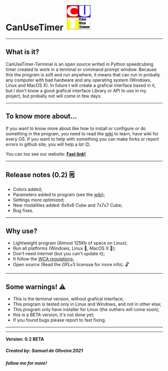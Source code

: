 # CanUseTimer ![Logo](Images/CanUseTimerLogo.png)

---
## What is it?
CanUseTimer-Terminal is an open source writed in Python speedcubing
timer created to work in a terminal or command prompt window. Because 
this the program is soft and run anywhere, it means that can run in 
probally any computer with bad hardware and any operating system
(Windows, Linux and MacOS X). In future I will create a grafical
interface based in it, but I don't know a good grafical interface
Library or API to use in my project, but probally not will come in
few days.

---
## To know more about...
If you want to know more about like how to install or configure or
do something in the program, you need to read the [wiki](https://github.com/samuel-de-oliveira/CanUseTimer/wiki)
to learn, have wiki for every OS. If you want to help with something
you can make forks or report errors in github site, you will help a
lot :wink:.

You can too see our website: [**Fast link!**](https://samuel-de-oliveira.github.io/CanUseTimer-Web/)

---
## Release notes (0.2) 🗒️

- Colors added;
- Parameters added to program (see the [wiki](/wiki));
- Settings more optimized;
- New modalities added: 6x6x6 Cube and 7x7x7 Cube;
- Bug fixes.

---
## Why use?
- Lightweight program (Almost 125Kb of space on Linux);
- Run all platforms (Windows, Linux :penguin:, MacOS X 🍎);
- Don't need internet (but you can't update it);
- It follow the [WCA regulations](https://www.worldcubeassociation.org/regulations/);
- Open source (Read the GPLv3 licensse for more info). 🔓 

---
## Some warnings! ⚠️

- This is the terminal version, without grafical interface;
- This program is tested only in Linux and Windows, and not in other else;
- This program only have installer for Linux (the outhers will come soon);
- this is a BETA version, it's not done yet;
- If you found bugs please report to fast fixing.

---
---
**Version: 0.2 BETA**

##### Created by: *Samuel de Oliveira 2021*
##### follow me for more!
